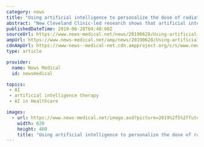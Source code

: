 ```yaml
---
category: news
title: "Using artificial intelligence to personalize the dose of radiation therapy for cancer patients"
abstract: "New Cleveland Clinic-led research shows that artificial intelligence (AI) can use medical scans and health records to personalize the dose of radiation therapy used to treat cancer patients. Published today in The Lancet Digital Health, the research team ..."
publishedDateTime: 2019-06-28T04:48:00Z
sourceUrl: https://www.news-medical.net/news/20190628/Using-artificial-intelligence-to-personalize-the-dose-of-radiation-therapy-for-cancer-patients.aspx
ampUrl: https://www.news-medical.net/amp/news/20190628/Using-artificial-intelligence-to-personalize-the-dose-of-radiation-therapy-for-cancer-patients.aspx
cdnAmpUrl: https://www-news--medical-net.cdn.ampproject.org/c/s/www.news-medical.net/amp/news/20190628/Using-artificial-intelligence-to-personalize-the-dose-of-radiation-therapy-for-cancer-patients.aspx
type: article

provider:
  name: News Medical
  id: newsmedical

topics:
 - AI
 - artificial intelligence therapy
 - AI in Healthcare

images:
  - url: https://www.news-medical.net/image.axd?picture=2019%2f5%2ffuturistic_techno_design_on_background_of_supercomputer_data_center_-_Image_-_Timofeev_Vladimir_M1_402c068791b640469e416c4f55d84afe-620x480.jpg
    width: 620
    height: 480
    title: "Using artificial intelligence to personalize the dose of radiation therapy for cancer patients"
---
```

